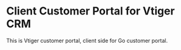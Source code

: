 
# Client Customer Portal for Vtiger CRM

This is Vtiger customer portal, client side for Go customer portal.

